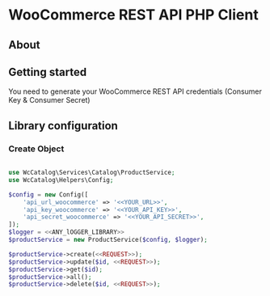 WooCommerce REST API PHP Client
=======================================

## About


## Getting started

You need to generate your WooCommerce REST API credentials (Consumer Key & Consumer Secret)

## Library configuration

### Create Object
```php

use WcCatalog\Services\Catalog\ProductService;
use WcCatalog\Helpers\Config;

$config = new Config([
    'api_url_woocommerce' => '<<YOUR_URL>>',
    'api_key_woocommerce' => '<<YOUR_API_KEY>>',
    'api_secret_woocommerce' => '<<YOUR_API_SECRET>>',
]);
$logger = <<ANY_lOGGER_LIBRARY>>
$productService = new ProductService($config, $logger);

$productService->create(<<REQUEST>>);
$productService->update($id, <<REQUEST>>);
$productService->get($id);
$productService->all();
$productService->delete($id, <<REQUEST>>);

```